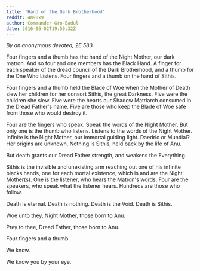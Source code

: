 ```yaml
---
title: "Hand of the Dark Brotherhood"
reddit: 4m90x9
author: Commander-Gro-Badul
date: 2016-06-02T19:50:32Z
---
```


*By an anonymous devoted, 2E 583.*

Four fingers and a thumb has the hand of the Night Mother, our dark matron. And so four and one members has the Black Hand. A finger for each speaker of the dread council of the Dark Brotherhood, and a thumb for the One Who Listens. Four fingers and a thumb on the hand of Sithis.

Four fingers and a thumb held the Blade of Woe when the Mother of Death slew her children for her consort Sithis, the great Darkness. Five were the children she slew. Five were the hearts our Shadow Matriarch consumed in the Dread Father's name. Five are those who keep the Blade of Woe safe from those who would destroy it.

Four are the fingers who speak. Speak the words of the Night Mother. But only one is the thumb who listens. Listens to the words of the Night Mother. Infinite is the Night Mother, our immortal guiding light. Daedric or Mundial? Her origins are unknown. Nothing is Sithis, held back by the life of Anu.

But death grants our Dread Father strength, and weakens the Everything.

Sithis is the invisible and unexisting arm reaching out one of his infinite blacks hands, one for each mortal existence, which is and are the Night Mother(s). One is the listener, who hears the Matron's words. Four are the speakers, who speak what the listener hears. Hundreds are those who follow.

Death is eternal. Death is nothing. Death is the Void. Death is Sithis.

Woe unto they, Night Mother, those born to Anu.

Prey to thee, Dread Father, those born to Anu.

Four fingers and a thumb.

We know.

We know you by your eye.
